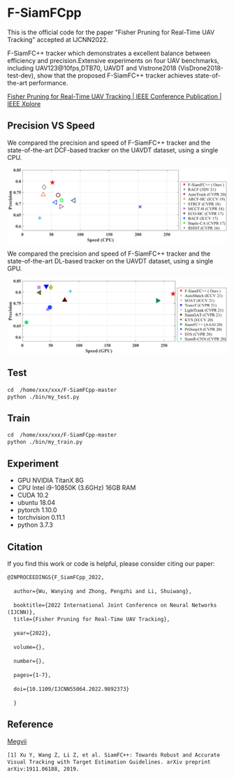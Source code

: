 # F-SiamFCpp

This is the official code for the paper "Fisher Pruning for Real-Time UAV Tracking" accepted at  IJCNN2022.



F-SiamFC++ tracker which demonstrates a excellent balance between efficiency and precision.Extensive
experiments on four UAV benchmarks, including UAV123@10fps,DTB70, UAVDT and Vistrone2018 (VisDrone2018-test-dev), show that the proposed F-SiamFC++ tracker achieves state-of-the-art performance.

[Fisher Pruning for Real-Time UAV Tracking | IEEE Conference Publication | IEEE Xplore](https://ieeexplore.ieee.org/document/9892373)

## Precision VS Speed

We compared the precision and speed of F-SiamFC++ tracker and the state-of-the-art DCF-based tracker on the UAVDT dataset, using a single CPU.

![](./image/CPU.png)

We compared the precision and speed of F-SiamFC++ tracker and the state-of-the-art DL-based tracker on the UAVDT dataset, using a single GPU.

![](./image/GPU.png)

## Test

```
cd  /home/xxx/xxx/F-SiamFCpp-master 
python ./bin/my_test.py
```
## Train
```
cd  /home/xxx/xxx/F-SiamFCpp-master
python ./bin/my_train.py
```

##  Experiment
- GPU NVIDIA TitanX  8G  
- CPU Intel  i9-10850K (3.6GHz) 16GB RAM
- CUDA 10.2
- ubuntu 18.04 
- pytorch 1.10.0
- torchvision 0.11.1
- python 3.7.3

## Citation

If you find this work or code is helpful, please consider citing our paper:

```
@INPROCEEDINGS{F_SiamFCpp_2022,

  author={Wu, Wanying and Zhong, Pengzhi and Li, Shuiwang},
  
  booktitle={2022 International Joint Conference on Neural Networks (IJCNN)}, 
  title={Fisher Pruning for Real-Time UAV Tracking}, 
  
  year={2022},
  
  volume={},
  
  number={},
  
  pages={1-7},
  
  doi={10.1109/IJCNN55064.2022.9892373}
  
  }
```

## Reference
[Megvii](https://github.com/MegviiDetection/video_analyst)

```
[1] Xu Y, Wang Z, Li Z, et al. SiamFC++: Towards Robust and Accurate Visual Tracking with Target Estimation Guidelines. arXiv preprint arXiv:1911.06188, 2019.
```
